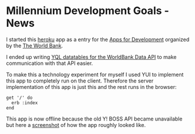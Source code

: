 # Millennium Development Goals - News

I started this [heroku][heroku] app as a entry for the [Apps for Development][appsfordevelopment] organized by the [The World Bank][worldbank].

I ended up writing [YQL datatables for the WorldBank Data API][yql_worldbank] to make communication with that API easier.

To make this a technology experiment for myself I used YUI to implement this app to completely run on the client. Therefore the server implementation of this app is just this and the rest runs in the browser:

    get '/' do
      erb :index
    end

This app is now offline because the old Y! BOSS API became unavailable but here a [screenshot](mdg_news/mdgnews_screenshot.png) of how the app roughly looked like.






[appsfordevelopment]: http://appsfordevelopment.challengepost.com
[worldbank]: http://www.worldbank.org/
[heroku]: http://www.heroku.com
[yql_worldbank]: https://github.com/spier/yql_worldbank
